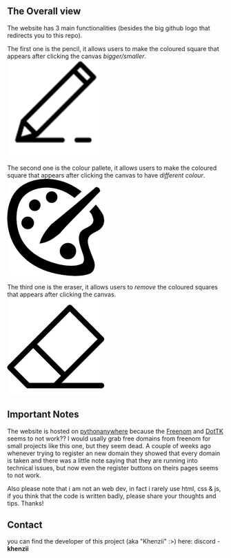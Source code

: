 ## The Overall view
The website has 3 main functionalities (besides the big github logo that redirects you to this repo).

The first one is the pencil, it allows users to make the coloured square that appears after clicking the canvas *bigger/smaller*.
<br>
<img title="A photo containing the pencil :)" alt="The pencil tool" src="static/textures/pen.png">

The second one is the colour pallete, it allows users to make the coloured square that appears after clicking the canvas to have *different colour*.
<br>
<img title="A photo containing the colour pallete :)" alt="The colour pallete tool" src="static/textures/set_colour.png">

The third one is the eraser, it allows users to *remove* the coloured squares that appears after clicking the canvas.
<br>
<img title="A photo containing the eraser :)" alt="The eraser tool" src="static/textures/eraser.png">

## Important Notes
The website is hosted on <a href="https://www.pythonanywhere.com">pythonanywhere</a> because the <a href="https://www.freenom.com">Freenom</a> and <a href="http://www.dot.tk">DotTK</a> seems to not work?? I would usally grab free domains from freenom for small projects like this one, but they seem dead. A couple of weeks ago whenever trying to register an new domain they showed that every domain is taken and there was a little note saying that they are running into technical issues, but now even the register buttons on theirs pages seems to not work.

Also please note that i am not an web dev, in fact i rarely use html, css & js, if you think that the code is written badly, please share your thoughts and tips. Thanks!

## Contact

you can find the developer of this project (aka "Khenzii" :>) here: discord - **khenzii**
